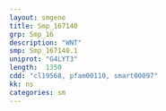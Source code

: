 ```yaml
---
layout: smgene
title: Smp_167140
grp: Smp_16
description: "WNT"
smp: Smp_167140.1
uniprot: "G4LYT3"
length:  1350
cdd: "cl19568, pfam00110, smart00097"
kk: ns
categories: sm
---
```

